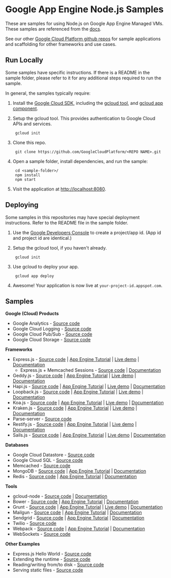 # Google App Engine Node.js Samples

These are samples for using Node.js on Google App Engine Managed VMs. These
samples are referenced from the [docs](https://cloud.google.com/appengine/docs).

See our other [Google Cloud Platform github repos](https://github.com/GoogleCloudPlatform)
for sample applications and scaffolding for other frameworks and use cases.

## Run Locally

Some samples have specific instructions. If there is a README in the sample
folder, please refer to it for any additional steps required to run the sample.

In general, the samples typically require:

1. Install the [Google Cloud SDK](https://cloud.google.com/sdk/), including the
[gcloud tool](https://cloud.google.com/sdk/gcloud/), and
[gcloud app component](https://cloud.google.com/sdk/gcloud-app).
1. Setup the gcloud tool. This provides authentication to Google Cloud APIs and
services.

        gcloud init

1. Clone this repo.

        git clone https://github.com/GoogleCloudPlatform/<REPO NAME>.git

1. Open a sample folder, install dependencies, and run the sample:

        cd <sample-folder>/
        npm install
        npm start

1. Visit the application at [http://localhost:8080](http://localhost:8080).

## Deploying

Some samples in this repositories may have special deployment instructions.
Refer to the README file in the sample folder.

1. Use the [Google Developers Console](https://console.developer.google.com) to
create a project/app id. (App id and project id are identical.)
1. Setup the gcloud tool, if you haven't already.

        gcloud init

1. Use gcloud to deploy your app.

        gcloud app deploy

1. Awesome! Your application is now live at `your-project-id.appspot.com`.


## Samples

__Google (Cloud) Products__

- Google Analytics - [Source code][aeanalytics_1]
- Google Cloud Logging - [Source code][aelogging_1]
- Google Cloud Pub/Sub - [Source code][aepubsub_1]
- Google Cloud Storage - [Source code][aestorage_1]

__Frameworks__

- Express.js - [Source code][express_1] | [App Engine Tutorial][express_2] | [Live demo][express_3] | [Documentation][express_4]
  - Express.js + Memcached Sessions - [Source code][express_5] | [Documentation][express_6]
- Geddy.js - [Source code][geddy_1] | [App Engine Tutorial][geddy_2] | [Live demo][geddy_3] | [Documentation][geddy_4]
- Hapi.js - [Source code][hapi_1] | [App Engine Tutorial][hapi_2] | [Live demo][hapi_3] | [Documentation][hapi_4]
- Loopback.js - [Source code][loopback_1] | [App Engine Tutorial][loopback_2] | [Live demo][loopback_3] | [Documentation][loopback_4]
- Koa.js - [Source code][koa_1] | [App Engine Tutorial][koa_2] | [Live demo][koa_3] | [Documentation][koa_4]
- Kraken.js - [Source code][kraken_1] | [App Engine Tutorial][kraken_2] | [Live demo][kraken_3] | [Documentation][kraken_4]
- Parse-server - [Source code][parse_1]
- Restify.js - [Source code][restify_1] | [App Engine Tutorial][restify_2] | [Live demo][restify_3] | [Documentation][restify_4]
- Sails.js - [Source code][sails_1] | [App Engine Tutorial][sails_2] | [Live demo][sails_3] | [Documentation][sails_4]

__Databases__

- Google Cloud Datastore - [Source code][aedatastore_1]
- Google Cloud SQL - [Source code][aecloudsql_1]
- Memcached - [Source code][memcached_1]
- MongoDB - [Source code][mongodb_1] | [App Engine Tutorial][mongodb_2] | [Documentation][mongodb_3]
- Redis - [Source code][redis_1] | [App Engine Tutorial][redis_2] | [Documentation][redis_3]

__Tools__

- gcloud-node - [Source code][gcloud_1] | [Documentation][gcloud_2]
- Bower - [Source code][bower_1] | [App Engine Tutorial][bower_2] | [Documentation][bower_3]
- Grunt - [Source code][grunt_1] | [App Engine Tutorial][grunt_2] | [Live demo][grunt_3] | [Documentation][grunt_4]
- Mailgun - [Source code][mailgun_1] | [App Engine Tutorial][mailgun_2] | [Documentation][mailgun_3]
- Sendgrid - [Source code][sendgrid_1] | [App Engine Tutorial][sendgrid_2] | [Documentation][sendgrid_3]
- Twilio - [Source code][twilio_1]
- Webpack - [Source code][webpack_1] | [App Engine Tutorial][webpack_2] | [Documentation][webpack_3]
- WebSockets - [Source code][websockets_1]

__Other Examples__

- Express.js Hello World - [Source code][expresshw_1]
- Extending the runtime - [Source code][aeextending_1]
- Reading/writing from/to disk - [Source code][aedisk_1]
- Serving static files - [Source code][aestaticfiles_1]

[aeanalytics_1]: analytics
[aelogging_1]: logging
[aepubsub_1]: pubsub
[aestorage_1]: storage

[express_1]: express
[express_2]: https://cloud.google.com/nodejs/resources/frameworks/express
[express_3]: http://express-dot-nodejs-docs-samples.appspot.com
[express_4]: http://expressjs.com/
[express_5]: express-memcached-session
[express_6]: https://github.com/balor/connect-memcached

[geddy_1]: geddy
[geddy_2]: https://cloud.google.com/nodejs/resources/frameworks/geddy
[geddy_3]: http://geddy-dot-nodejs-docs-samples.appspot.com
[geddy_4]: http://geddyjs.org/

[hapi_1]: hapi
[hapi_2]: https://cloud.google.com/nodejs/resources/frameworks/hapi
[hapi_3]: http://hapi-dot-nodejs-docs-samples.appspot.com
[hapi_4]: http://hapijs.com/

[loopback_1]: loopback
[loopback_2]: https://cloud.google.com/nodejs/resources/frameworks/loopback
[loopback_3]: http://loopback-dot-nodejs-docs-samples.appspot.com
[loopback_4]: http://loopback.io/

[koa_1]: koa
[koa_2]: https://cloud.google.com/nodejs/resources/frameworks/koa
[koa_3]: http://koa-dot-nodejs-docs-samples.appspot.com
[koa_4]: http://koajs.com/

[kraken_1]: kraken
[kraken_2]: https://cloud.google.com/nodejs/resources/frameworks/kraken
[kraken_3]: http://kraken-dot-nodejs-docs-samples.appspot.com
[kraken_4]: http://krakenjs.com/

[parse_1]: parse-server

[restify_1]: restify
[restify_2]: https://cloud.google.com/nodejs/resources/frameworks/restify
[restify_3]: http://restify-dot-nodejs-docs-samples.appspot.com
[restify_4]: http://restify.com/

[sails_1]: sails
[sails_2]: https://cloud.google.com/nodejs/resources/frameworks/sails
[sails_3]: http://sails-dot-nodejs-docs-samples.appspot.com
[sails_4]: http://sailsjs.org/

[aedatastore_1]: datastore
[aecloudsql_1]: cloudsql
[memcached_1]: memcached

[mongodb_1]: mongodb
[mongodb_2]: https://cloud.google.com/nodejs/resources/databases/mongodb
[mongodb_3]: https://docs.mongodb.org/

[redis_1]: redis
[redis_2]: https://cloud.google.com/nodejs/resources/databases/redis
[redis_3]: https://redis.io/

[gcloud_1]: https://github.com/GoogleCloudPlatform/gcloud-node
[gcloud_2]: https://googlecloudplatform.github.io/gcloud-node/#/

[bower_1]: bower
[bower_2]: https://cloud.google.com/nodejs/resources/tools/bower
[bower_3]: http://bower.io/

[grunt_1]: grunt
[grunt_2]: https://cloud.google.com/nodejs/resources/tools/grunt
[grunt_3]: http://grunt-dot-nodejs-docs-samples.appspot.com
[grunt_4]: http://gruntjs.com/

[mailgun_1]: mailgun
[mailgun_2]: https://cloud.google.com/nodejs/resources/tools/mailgun
[mailgun_3]: http://www.mailgun.com/

[sendgrid_1]: sendgrid
[sendgrid_2]: https://cloud.google.com/nodejs/resources/tools/sendgrid
[sendgrid_3]: http://sendgrid.com/

[twilio_1]: twilio

[webpack_1]: webpack
[webpack_2]: https://cloud.google.com/nodejs/resources/tools/webpack
[webpack_3]: https://webpack.github.io/

[websockets_1]: websockets

[expresshw_1]: hello-world
[aedisk_1]: disk
[aeextending_1]: extending-runtime
[aestaticfiles_1]: static-files
